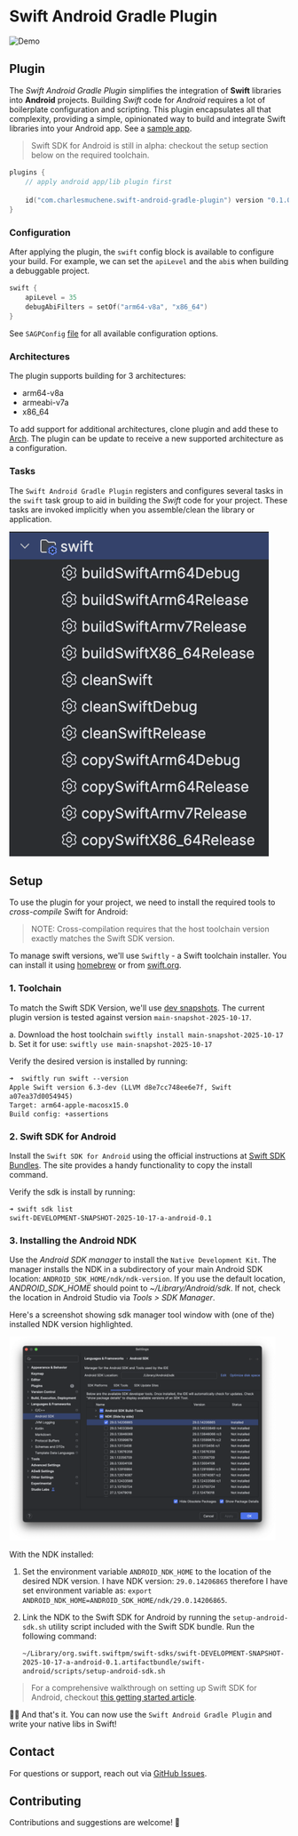 # Swift Android Gradle Plugin

<img src="media/app.gif" alt="Demo" width="480">

## Plugin

The _Swift Android Gradle Plugin_ simplifies the integration of **Swift** libraries into **Android** projects. Building _Swift_ code for _Android_ requires a lot of boilerplate configuration and scripting. This plugin encapsulates all that complexity, providing a simple, opinionated way to build and integrate Swift libraries into your Android app.
See a [sample app](./sample).

> Swift SDK for Android is still in alpha: checkout the setup section below on the required toolchain.

```kotlin
plugins {
    // apply android app/lib plugin first

    id("com.charlesmuchene.swift-android-gradle-plugin") version "0.1.0-alpha"
}
```

### Configuration

After applying the plugin, the `swift` config block is available to configure your build. For example, we can set the `apiLevel` and the `abi`s when building a debuggable project.

```kotlin
swift {
    apiLevel = 35
    debugAbiFilters = setOf("arm64-v8a", "x86_64")
}
```

See `SAGPConfig` [file](plugin/src/main/java/com/charlesmuchene/plugin/SAGPConfig.kt) for all available configuration options.

### Architectures

The plugin supports building for 3 architectures:

- arm64-v8a
- armeabi-v7a
- x86_64

To add support for additional architectures, clone plugin and add these to [Arch](./plugin/src/main/java/com/charlesmuchene/plugin/utils/Arch.kt). The plugin can be update to receive a new supported architecture as a configuration.

### Tasks

The `Swift Android Gradle Plugin` registers and configures several tasks in the `swift` task group to aid in building the _Swift_ code for your project. These tasks are invoked implicitly when you assemble/clean the library or application.

![Tasks](./media/tasks.png)

## Setup

To use the plugin for your project, we need to install the required tools to _cross-compile_ Swift for Android:

> NOTE: Cross-compilation requires that the host toolchain version exactly matches the Swift SDK version.

To manage swift versions, we'll use `Swiftly` - a Swift toolchain installer. You can install it using [homebrew](https://formulae.brew.sh/formula/swiftly#default) or from [swift.org](https://www.swift.org/install/macos/swiftly/).

### 1. Toolchain

To match the Swift SDK Version, we'll use [dev snapshots](https://www.swift.org/install/macos/#development-snapshots). The current plugin version is tested against version `main-snapshot-2025-10-17`.

a. Download the host toolchain `swiftly install main-snapshot-2025-10-17`
b. Set it for use: `swiftly use main-snapshot-2025-10-17`

Verify the desired version is installed by running:

```shell
➜  swiftly run swift --version
Apple Swift version 6.3-dev (LLVM d8e7cc748ee6e7f, Swift a07ea37d0054945)
Target: arm64-apple-macosx15.0
Build config: +assertions
```

### 2. Swift SDK for Android

Install the `Swift SDK for Android` using the official instructions at [Swift SDK Bundles](https://www.swift.org/install/macos/#swift-sdk-buindles-dev). The site provides a handy functionality to copy the install command.

Verify the sdk is install by running:

```shell
➜ swift sdk list
swift-DEVELOPMENT-SNAPSHOT-2025-10-17-a-android-0.1
```

### 3. Installing the Android NDK

Use the _Android SDK manager_ to install the `Native Development Kit`. The manager installs the NDK in a subdirectory of your main Android SDK location: `ANDROID_SDK_HOME/ndk/ndk-version`. If you use the default location, _ANDROID_SDK_HOME_ should point to _~/Library/Android/sdk_. If not, check the location in Android Studio via _Tools > SDK Manager_.

Here's a screenshot showing sdk manager tool window with (one of the) installed NDK version highlighted.

<img src="media/sdk-manager.png" alt="Demo" width="480">

With the NDK installed:

1. Set the environment variable `ANDROID_NDK_HOME` to the location of the desired NDK version.
   I have NDK version: `29.0.14206865` therefore I have set environment variable as: `export ANDROID_NDK_HOME=ANDROID_SDK_HOME/ndk/29.0.14206865`.

2. Link the NDK to the Swift SDK for Android by running the `setup-android-sdk.sh` utility script included with the Swift SDK bundle. Run the following command:

   ```shell
   ~/Library/org.swift.swiftpm/swift-sdks/swift-DEVELOPMENT-SNAPSHOT-2025-10-17-a-android-0.1.artifactbundle/swift-android/scripts/setup-android-sdk.sh
   ```

> For a comprehensive walkthrough on setting up Swift SDK for Android, checkout [this getting started article](https://www.swift.org/documentation/articles/swift-sdk-for-android-getting-started.html).

😮‍💨 And that's it. You can now use the `Swift Android Gradle Plugin` and write your native libs in Swift!

## Contact

For questions or support, reach out via [GitHub Issues](https://github.com/charlesmuchene/SwiftAndroidGradlePlugin/issues).

## Contributing

Contributions and suggestions are welcome! 🎉
